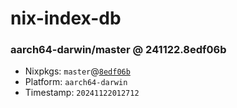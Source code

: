 # nix-index-db
### aarch64-darwin/master @ 241122.8edf06b
- Nixpkgs: `master`@[`8edf06b`](https://github.com/NixOS/nixpkgs/commit/8edf06bea5bcbee082df1b7369ff973b91618b8d)
- Platform: `aarch64-darwin`
- Timestamp: `20241122012712`
